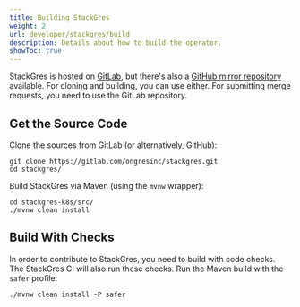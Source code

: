 ```yaml
---
title: Building StackGres
weight: 2
url: developer/stackgres/build
description: Details about how to build the operator.
showToc: true
---
```


StackGres is hosted on [GitLab](https://gitlab.com/ongresinc/stackgres), but there's also a [GitHub mirror repository](https://github.com/ongres/stackgres) available.
For cloning and building, you can use either.
For submitting merge requests, you need to use the GitLab repository.

## Get the Source Code

Clone the sources from GitLab (or alternatively, GitHub):

```
git clone https://gitlab.com/ongresinc/stackgres.git
cd stackgres/
```

Build StackGres via Maven (using the `mvnw` wrapper):

```
cd stackgres-k8s/src/
./mvnw clean install
```

## Build With Checks

In order to contribute to StackGres, you need to build with code checks.
The StackGres CI will also run these checks.
Run the Maven build with the `safer` profile:

```
./mvnw clean install -P safer
```
